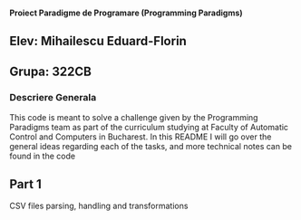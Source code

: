 #### Proiect Paradigme de Programare (Programming Paradigms)
## Elev: Mihailescu Eduard-Florin
## Grupa: 322CB

### Descriere Generala
This code is meant to solve a challenge given by the Programming Paradigms team
as part of the curriculum studying at Faculty of Automatic Control and Computers 
in Bucharest. In this README I will go over the general ideas regarding each of the tasks,
and more technical notes can be found in the code

## Part 1
CSV files parsing, handling and transformations
